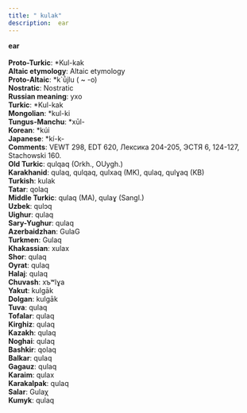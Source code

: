 ```yaml
---
title: " kulak"
description:  ear
---
```

<p data-pagefind-weight="0.5">
<strong> ear</strong><br><br>
<strong>Proto-Turkic</strong>:  *Kul-kak<br>
<strong>Altaic etymology</strong>:  Altaic etymology<br>
<strong> Proto-Altaic</strong>:  *k`ū̀jlu ( ~ -o)<br>
<strong>Nostratic</strong>:  Nostratic<br>
<strong>Russian meaning</strong>:  ухо<br>
<strong>Turkic</strong>:  *Kul-kak<br>
<strong>Mongolian</strong>:  *kul-ki<br>
<strong>Tungus-Manchu</strong>:  *xūl-<br>
<strong>Korean</strong>:  *kúi<br>
<strong>Japanese</strong>:  *kí-k-<br>
<strong>Comments</strong>:  VEWT 298, EDT 620, Лексика 204-205, ЭСТЯ 6, 124-127, Stachowski 160.<br>
<strong>Old Turkic</strong>:  qulqaq (Orkh., OUygh.)<br>
<strong>Karakhanid</strong>:  qulaq, qulqaq, qulxaq (MK), qulaq, qulɣaq (KB)<br>
<strong>Turkish</strong>:  kulak<br>
<strong>Tatar</strong>:  qolaq<br>
<strong>Middle Turkic</strong>:  qulaq (MA), qulaɣ (Sangl.)<br>
<strong>Uzbek</strong>:  qulɔq<br>
<strong>Uighur</strong>:  qulaq<br>
<strong>Sary-Yughur</strong>:  qulaq<br>
<strong>Azerbaidzhan</strong>:  GulaG<br>
<strong>Turkmen</strong>:  Gulaq<br>
<strong>Khakassian</strong>:  xulax<br>
<strong>Shor</strong>:  qulaq<br>
<strong>Oyrat</strong>:  qulaq<br>
<strong>Halaj</strong>:  qulaq<br>
<strong>Chuvash</strong>:  xъʷlɣa<br>
<strong>Yakut</strong>:  kulgāk<br>
<strong>Dolgan</strong>:  kulgāk<br>
<strong>Tuva</strong>:  qulaq<br>
<strong>Tofalar</strong>:  qulaq<br>
<strong>Kirghiz</strong>:  qulaq<br>
<strong>Kazakh</strong>:  qulaq<br>
<strong>Noghai</strong>:  qulaq<br>
<strong>Bashkir</strong>:  qolaq<br>
<strong>Balkar</strong>:  qulaq<br>
<strong>Gagauz</strong>:  qulaq<br>
<strong>Karaim</strong>:  qulax<br>
<strong>Karakalpak</strong>:  qulaq<br>
<strong>Salar</strong>:  Gulaχ<br>
<strong>Kumyk</strong>:  qulaq<br>

</p>
